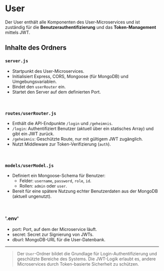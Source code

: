 # User

Der User enthält alle Komponenten des User-Microservices und ist zuständig für die **Benutzerauthentifizierung** und das **Token-Management** mittels JWT.
</br>

## Inhalte des Ordners

### `server.js`
- Startpunkt des User-Microservices.
- Initialisiert Express, CORS, Mongoose (für MongoDB) und Umgebungsvariablen.
- Bindet den `userRouter` ein.
- Startet den Server auf dem definierten Port.
</br>

### `routes/userRouter.js`
- Enthält die API-Endpunkte `/login` und `/geheimnis`.
- `/login`: Authentifiziert Benutzer (aktuell über ein statisches Array) und gibt ein JWT zurück.
- `/geheimnis`: Geschützte Route, nur mit gültigem JWT zugänglich.
- Nutzt Middleware zur Token-Verifizierung (`auth`).
</br>

### `models/userModel.js`
- Definiert ein Mongoose-Schema für Benutzer:
  - Felder: `username`, `password`, `role`, `id`.
  - Rollen: `admin` oder `user`.
- Bereit für eine spätere Nutzung echter Benutzerdaten aus der MongoDB (aktuell ungenutzt).
</br>

### '.env'
- port: Port, auf dem der Microservice läuft.
- secret: Secret zur Signierung von JWTs.
- dburl: MongoDB-URL für die User-Datenbank.


---

> Der `User`-Ordner bildet die Grundlage für Login-Authentifizierung und geschützte Bereiche des Systems. Die JWT-Logik erlaubt es, andere Microservices durch Token-basierte Sicherheit zu schützen.
